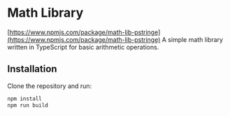 # Math Library
[https://www.npmjs.com/package/math-lib-pstringe](https://www.npmjs.com/package/math-lib-pstringe)
A simple math library written in TypeScript for basic arithmetic operations.

## Installation

Clone the repository and run:
```sh
npm install
npm run build
```
